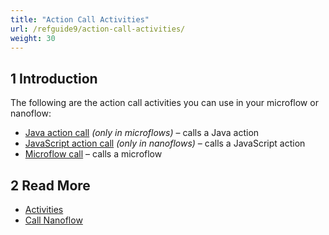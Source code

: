 ```yaml
---
title: "Action Call Activities"
url: /refguide9/action-call-activities/
weight: 30
---
```


## 1 Introduction

The following are the action call activities you can use in your microflow or nanoflow:

* [Java action call](/refguide9/java-action-call/) *(only in microflows)* – calls a Java action
* [JavaScript action call](/refguide9/javascript-action-call/) *(only in nanoflows)* – calls a JavaScript action
* [Microflow call](/refguide9/microflow-call/) – calls a microflow

## 2 Read More

* [Activities](/refguide9/activities/)
* [Call Nanoflow](/refguide9/nanoflow-call/)
